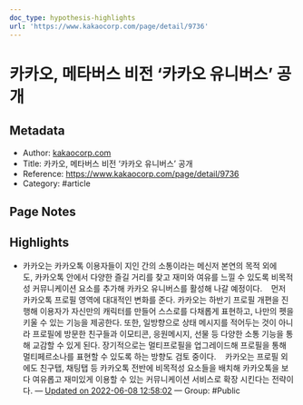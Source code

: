 ```yaml
---
doc_type: hypothesis-highlights
url: 'https://www.kakaocorp.com/page/detail/9736'
---
```


# 카카오, 메타버스 비전 ‘카카오 유니버스’ 공개

## Metadata
- Author: [kakaocorp.com]()
- Title: 카카오, 메타버스 비전 ‘카카오 유니버스’ 공개
- Reference: https://www.kakaocorp.com/page/detail/9736
- Category: #article

## Page Notes
## Highlights
- 카카오는 카카오톡 이용자들이 지인 간의 소통이라는 메신저 본연의 목적 외에도, 카카오톡 안에서 다양한 즐길 거리를 찾고 재미와 여유를 느낄 수 있도록 비목적성 커뮤니케이션 요소를 추가해 카카오 유니버스를 활성해 나갈 예정이다.    먼저 카카오톡 프로필 영역에 대대적인 변화를 준다. 카카오는 하반기 프로필 개편을 진행해 이용자가 자신만의 캐릭터를 만들어 스스로를 다채롭게 표현하고, 나만의 펫을 키울 수 있는 기능을 제공한다. 또한, 일방향으로 상태 메시지를 적어두는 것이 아니라 프로필에 방문한 친구들과 이모티콘, 응원메시지, 선물 등 다양한 소통 기능을 통해 교감할 수 있게 된다. 장기적으로는 멀티프로필을 업그레이드해 프로필을 통해 멀티페르소나를 표현할 수 있도록 하는 방향도 검토 중이다.    카카오는 프로필 외에도 친구탭, 채팅탭 등 카카오톡 전반에 비목적성 요소들을 배치해 카카오톡을 보다 여유롭고 재미있게 이용할 수 있는 커뮤니케이션 서비스로 확장 시킨다는 전략이다. — [Updated on 2022-06-08 12:58:02](https://hyp.is/MYjtdubfEeymTc8ErnPQew/www.kakaocorp.com/page/detail/9736) — Group: #Public



